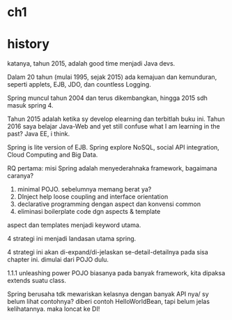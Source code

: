 # ch1

# history
katanya, tahun 2015, adalah good time menjadi Java devs.

Dalam 20 tahun (mulai 1995, sejak 2015) ada kemajuan dan kemunduran, seperti applets, EJB, JDO, dan countless Logging.

Spring muncul tahun 2004 dan terus dikembangkan, hingga 2015 sdh masuk spring 4.

Tahun 2015 adalah ketika sy develop elearning dan terbitlah buku ini.
Tahun 2016 saya belajar Java-Web and yet still confuse what I am learning in the past? Java EE, i think.

Spring is lite version of EJB.
Spring explore NoSQL, social API integration, Cloud Computing and Big Data.

RQ pertama:
misi Spring adalah menyederahnaka framework, bagaimana caranya?
1. minimal POJO. sebelumnya memang berat ya?
2. DInject help loose coupling and interface orientation
3. declarative programming dengan aspect dan konvensi common
4. eliminasi boilerplate code dgn aspects & template

aspect dan templates menjadi keyword utama.

4 strategi ini menjadi landasan utama spring.

4 strategi ini akan di-expand/di-jelaskan se-detail-detailnya pada sisa chapter ini.
dimulai dari POJO dulu.

1.1.1 unleashing power POJO
biasanya pada banyak framework, kita dipaksa extends suatu class.

Spring berusaha tdk mewariskan kelasnya dengan banyak API nya/
sy belum lihat contohnya?
diberi contoh HelloWorldBean, tapi belum jelas kelihatannya.
maka loncat ke DI!





















